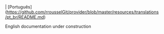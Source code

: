 
 | [Português] 
 (<https://github.com/rrousselGit/provider/blob/master/resources/translations/pt_br/README.md>)

English documentation under construction
